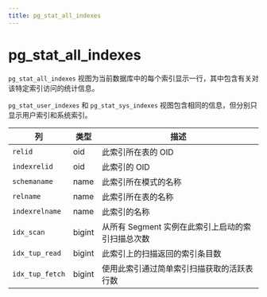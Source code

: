 ```yaml
---
title: pg_stat_all_indexes
---
```


# pg_stat_all_indexes

`pg_stat_all_indexes` 视图为当前数据库中的每个索引显示一行，其中包含有关对该特定索引访问的统计信息。

`pg_stat_user_indexes` 和 `pg_stat_sys_indexes` 视图包含相同的信息，但分别只显示用户索引和系统索引。

|列|类型|描述|
|------|----|-----------|
|`relid`|oid|此索引所在表的 OID|
|`indexrelid`|oid|此索引的 OID|
|`schemaname`|name|此索引所在模式的名称|
|`relname`|name|此索引所在表的名称|
|`indexrelname`|name|此索引的名称|
|`idx_scan`|bigint|从所有 Segment 实例在此索引上启动的索引扫描总次数|
|`idx_tup_read`|bigint|此索引上的扫描返回的索引条目数|
|`idx_tup_fetch`|bigint|使用此索引通过简单索引扫描获取的活跃表行数|
